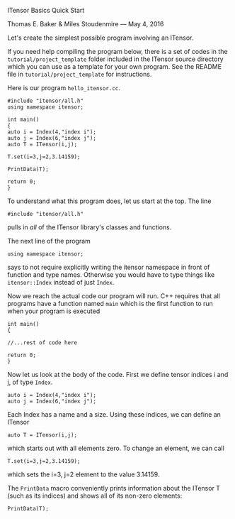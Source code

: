 <span class='article_title'>ITensor Basics Quick Start</span>

<span class='article_sig'>Thomas E. Baker &amp; Miles Stoudenmire &mdash; May 4, 2016</span>

Let's create the simplest possible program involving an ITensor.

If you need help compiling the program below, there is a set of codes in the 
`tutorial/project_template` folder included in the ITensor source directory which you can
use as a template for your own program. See the README file in `tutorial/project_template`
for instructions.

<!--(For a similar guide oriented towards DMRG calculations, see [[DMRG Quick Start|tutorials/DMRGquickstart]].)-->

Here is our program `hello_itensor.cc`.

    #include "itensor/all.h"
    using namespace itensor;

    int main()
    {
    auto i = Index(4,"index i");
    auto j = Index(6,"index j");
    auto T = ITensor(i,j);

    T.set(i=3,j=2,3.14159);

    PrintData(T);

    return 0;
    }


To understand what this program does, let us start at the top. The line

    #include "itensor/all.h"

pulls in _all_ of the ITensor library's classes and functions.

The next line of the program 

    using namespace itensor;

says to not require explicitly writing the itensor namespace in front 
of function and type names.
Otherwise you would have to type things like `itensor::Index` instead of
just `Index`.


Now we reach the actual code our program will run.
C++ requires that all programs have
a function named `main` which is the first function
to run when your program is executed

    int main()
    {

    //...rest of code here

    return 0;
    }

Now let us look at the body of the code. 
First we define tensor indices i and j, of type `Index`.

    auto i = Index(4,"index i");
    auto j = Index(6,"index j");

Each Index has a name and a size. Using these indices, we can define
an ITensor

    auto T = ITensor(i,j);

which starts out with all elements zero. To change an element, we
can call

    T.set(i=3,j=2,3.14159);

which sets the i=3, j=2 element to the value 3.14159. 

The `PrintData` macro conveniently prints information about the
ITensor T (such as its indices) and shows all of its non-zero elements:
 
    PrintData(T);


